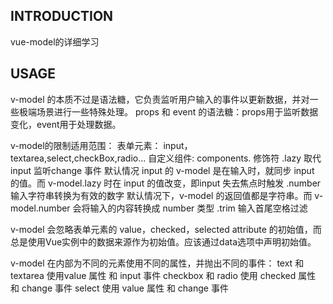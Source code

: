 ## INTRODUCTION
vue-model的详细学习

## USAGE

v-model 的本质不过是语法糖，它负责监听用户输入的事件以更新数据，并对一些极端场景进行一些特殊处理。
    props 和 event 的语法糖：props用于监听数据变化，event用于处理数据。

v-model的限制适用范围：
    表单元素：
        input，textarea,select,checkBox,radio...
    自定义组件:
        components.
修饰符
    .lazy 取代 input 监听change 事件
        默认情况 input 的 v-model 是在输入时，就同步 input 的值。而 v-model.lazy 时在 input 的值改变，即input 失去焦点时触发
    .number 输入字符串转换为有效的数字
        默认情况下，v-model 的返回值都是字符串。而 v-model.number 会将输入的内容转换成 number 类型
    .trim 输入首尾空格过滤

v-model 会忽略表单元素的 value，checked，selected attribute 的初始值，而总是使用Vue实例中的数据来源作为初始值。应该通过data选项中声明初始值。

v-model 在内部为不同的元素使用不同的属性，并抛出不同的事件：
    text 和 textarea 使用value 属性 和 input 事件
    checkbox 和 radio 使用 checked 属性 和 change 事件
    select 使用 value 属性 和 change 事件
